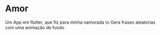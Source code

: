 # Amor
Um App em flutter, que fiz para minha namorada \n
Gera frases aleatorias com uma animação de fundo
